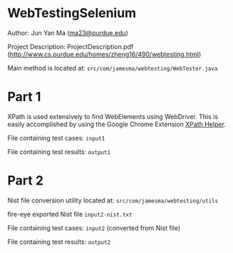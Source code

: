WebTestingSelenium
==================

Author: Jun Yan Ma (ma23@purdue.edu)

Project Description: ProjectDescription.pdf (http://www.cs.purdue.edu/homes/zheng16/490/webtesting.html)

Main method is located at: `src/com/jamesma/webtesting/WebTester.java`

Part 1
======

XPath is used extensively to find WebElements using WebDriver. This is easily accomplished by using the Google Chrome Extension [XPath Helper][].

File containing test cases: `input1`

File containing test results: `output1`

Part 2
======

Nist file conversion utility located at: `src/com/jamesma/webtesting/utils`

fire-eye exported Nist file `input2-nist.txt`

File containing test cases: `input2` (converted from Nist file)

File containing test results: `output2`

[XPath Helper]: https://chrome.google.com/webstore/detail/xpath-helper/hgimnogjllphhhkhlmebbmlgjoejdpjl "XPath Helper"